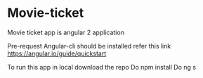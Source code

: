 # Movie-ticket
Movie ticket app is angular 2 application

Pre-request
Angular-cli should be installed refer this link https://angular.io/guide/quickstart

To run this app in local download the repo
Do npm install
Do ng s
